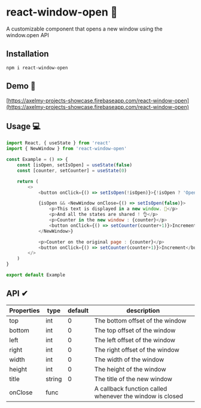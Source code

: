 # react-window-open 👋
A customizable component that opens a new window using the window.open API

## Installation
`npm i react-window-open`

## Demo 👀
[https://axelmy-projects-showcase.firebaseapp.com/react-window-open](https://axelmy-projects-showcase.firebaseapp.com/react-window-open)

## Usage 💻

```javascript
import React, { useState } from 'react'
import { NewWindow } from 'react-window-open'

const Example = () => {
    const [isOpen, setIsOpen] = useState(false)
    const [counter, setCounter] = useState(0)

    return (
        <>
            <button onClick={() => setIsOpen(!isOpen)}>{!isOpen ? 'Open' : 'Close'}</button>

            {isOpen && <NewWindow onClose={() => setIsOpen(false)}>
                <p>This text is displayed in a new window. 👀</p>
                <p>And all the states are shared ! 👌</p>
                <p>Counter in the new window : {counter}</p>
                <button onClick={() => setCounter(counter+1)}>Increment from the new window</button>
            </NewWindow>}

            <p>Counter on the original page : {counter}</p>
            <button onClick={() => setCounter(counter+1)}>Increment</button>
        </>
    )
}

export default Example
```

## API ✔

| Properties | type | default | description |
|--|--|--|--|
| top | int | 0 | The bottom offset of the window |
| bottom | int | 0 | The top offset of the window |
| left | int | 0 | The left offset of the window |
| right | int | 0 | The right offset of the window |
| width | int | 0 | The width of the window |
| height | int | 0 | The height of the window |
| title | string | 0 | The title of the new window |
| onClose | func |  | A callback function called whenever the window is closed |
